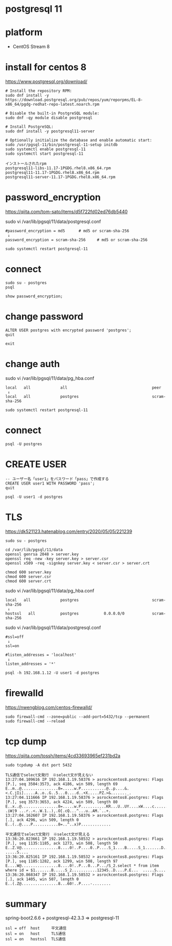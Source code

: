 # postgresql 11

# platform

- CentOS Stream 8


# install for centos 8

https://www.postgresql.org/download/
```
# Install the repository RPM:
sudo dnf install -y https://download.postgresql.org/pub/repos/yum/reporpms/EL-8-x86_64/pgdg-redhat-repo-latest.noarch.rpm

# Disable the built-in PostgreSQL module:
sudo dnf -qy module disable postgresql

# Install PostgreSQL:
sudo dnf install -y postgresql11-server

# Optionally initialize the database and enable automatic start:
sudo /usr/pgsql-11/bin/postgresql-11-setup initdb
sudo systemctl enable postgresql-11
sudo systemctl start postgresql-11
```
```
インストールされたrpm
postgresql11-libs-11.17-1PGDG.rhel8.x86_64.rpm
postgresql11-11.17-1PGDG.rhel8.x86_64.rpm
postgresql11-server-11.17-1PGDG.rhel8.x86_64.rpm
```

# password_encryption

https://qiita.com/tom-sato/items/d5f722fd02ed76db5440

sudo vi /var/lib/pgsql/11/data/postgresql.conf
```
#password_encryption = md5		# md5 or scram-sha-256
 ↓
password_encryption = scram-sha-256		# md5 or scram-sha-256
```
```
sudo systemctl restart postgresql-11
```

# connect
```
sudo su - postgres
psql

show password_encryption;
```

# change password
```
ALTER USER postgres with encrypted password 'postgres';
quit
```
```
exit
```

# change auth
sudo vi /var/lib/pgsql/11/data/pg_hba.conf
```
local   all             all                                     peer
 ↓
local   all             postgres                                scram-sha-256
```
```
sudo systemctl restart postgresql-11
```

# connect
```
psql -U postgres
```

# CREATE USER
```
-- ユーザー名「user1」をパスワード「pass」で作成する
CREATE USER user1 WITH PASSWORD 'pass';
quit

psql -U user1 -d postgres
```

# TLS

https://dk521123.hatenablog.com/entry/2020/05/05/221239

```
sudo su - postgres

cd /var/lib/pgsql/11/data
openssl genrsa 2048 > server.key
openssl req -new -key server.key > server.csr
openssl x509 -req -signkey server.key < server.csr > server.crt

chmod 600 server.key
chmod 600 server.csr
chmod 600 server.crt
```

sudo vi /var/lib/pgsql/11/data/pg_hba.conf
```
local   all             postgres                                scram-sha-256
 ↓
hostssl   all           postgres           0.0.0.0/0            scram-sha-256
```

sudo vi /var/lib/pgsql/11/data/postgresql.conf
```
#ssl=off
 ↓
ssl=on

#listen_addresses = 'localhost'
 ↓
listen_addresses = '*'
```
```
psql -h 192.168.1.12 -U user1 -d postgres
```

# firewalld

https://nwengblog.com/centos-firewalld/

```
sudo firewall-cmd --zone=public --add-port=5432/tcp --permanent
sudo firewall-cmd --reload
```

# tcp dump

https://qiita.com/tossh/items/4cd33693965ef231bd2a
```
sudo tcpdump -A dst port 5432
```

```
TLS通信でselect文発行　※select文が見えない
13:27:04.109616 IP 192.168.1.19.58376 > asrockcentos8.postgres: Flags [P.], seq 3504:3573, ack 4186, win 509, length 69
E..m..@................8=.....w.P...........@..p....&.<.C.jIi].....A..o..G..5...0....d..+X.....PZ.>&......._.
13:27:04.111666 IP 192.168.1.19.58376 > asrockcentos8.postgres: Flags [P.], seq 3573:3653, ack 4224, win 509, length 80
E..x..@................8=.....w.P...........KR...U..UY....xW....c........       .iW|9 ...r..<..W.1..),.O[.cQ...^...u..AM.`..+.
13:27:04.162607 IP 192.168.1.19.58376 > asrockcentos8.postgres: Flags [.], ack 4296, win 509, length 0
E..(..@....P...........8=..^..x)P.............
```

```
平文通信でselect文発行　※select文が見える
13:36:20.823661 IP 192.168.1.19.58532 > asrockcentos8.postgres: Flags [P.], seq 1135:1185, ack 1273, win 508, length 50
E..Z.V@................8....0!..P....0..P....S_1....B.....S_1.......D....P.E... .....S....
13:36:20.825161 IP 192.168.1.19.58532 > asrockcentos8.postgres: Flags [P.], seq 1185:1282, ack 1299, win 508, length 97
E....W@................8....0!..P...0...P.../S_2.select * from item where id = $1.......B.....S_2...........12345..D....P.E...  .....S....
13:36:20.868347 IP 192.168.1.19.58532 > asrockcentos8.postgres: Flags [.], ack 1405, win 507, length 0
E..(.Z@................8...60!..P....-........
```

# summary

spring-boot2.6.6 + postgresql-42.3.3 ⇒ postgresql-11

```
ssl = off  host     平文通信
ssl = on   host     TLS通信
ssl = on   hostssl  TLS通信
```
